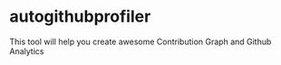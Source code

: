 # autogithubprofiler
This tool will help you create awesome Contribution Graph and Github Analytics
